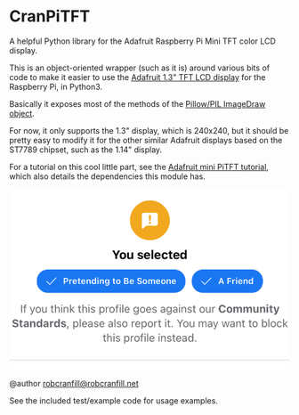 # CranPiTFT
A helpful Python library for the Adafruit Raspberry Pi Mini TFT color LCD display.

This is an object-oriented wrapper (such as it is) around various bits of code to make
it easier to use the [Adafruit 1.3" TFT LCD display](https://www.adafruit.com/product/4484)
for the Raspberry Pi, in Python3.

Basically it exposes most of the methods of the [Pillow/PIL ImageDraw object](https://pillow.readthedocs.io/en/stable/reference/ImageDraw.html).

For now, it only supports the 1.3" display, which is 240x240, but it should be pretty easy
to modify it for the other similar Adafruit displays based on the ST7789 chipset, such as
the 1.14" display.

For a tutorial on this cool little part, see the [Adafruit mini PiTFT tutorial](https://learn.adafruit.com/adafruit-mini-pitft-135x240-color-tft-add-on-for-raspberry-pi), which also details the dependencies this module has.


![Example display](exampleDisplay.png)


@author robcranfill@robcranfill.net

See the included test/example code for usage examples.
